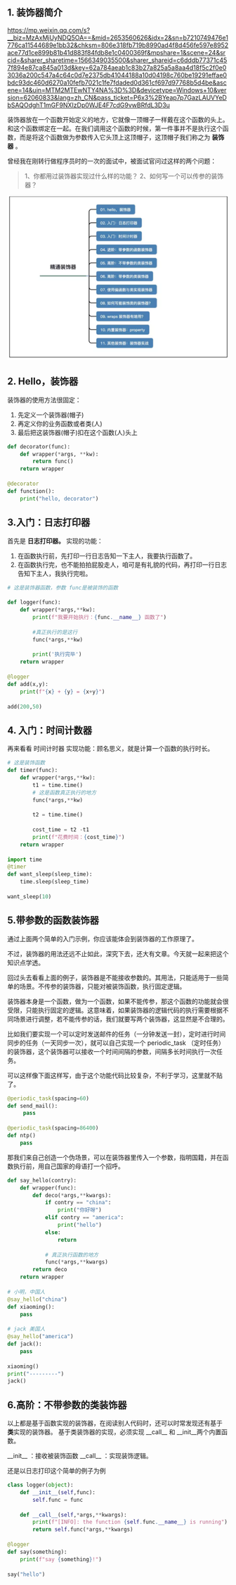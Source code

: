## 1. 装饰器简介

https://mp.weixin.qq.com/s?__biz=MzAxMjUyNDQ5OA==&mid=2653560626&idx=2&sn=b7210749476e1776ca11544689e1bb32&chksm=806e318fb719b8990ad4f8d456fe597e8952ace77d1ce899b81b41d883f84fdb8e1c0400369f&mpshare=1&scene=24&srcid=&sharer_sharetime=1566349035500&sharer_shareid=c6dddb77371c457f894e87ca845a013d&key=62a784aeab1c83b27a825a5a8aa4d18f5c2f0e03036a200c547a4c64c0d7e2375db41044188a10d04198c760be19291effae0bdc93dc460d6270a10fefb7021c1fe7fdaded0d361cf697d97768b5d4be&ascene=14&uin=MTM2MTEwNTY4NA%3D%3D&devicetype=Windows+10&version=62060833&lang=zh_CN&pass_ticket=P6x3%2BYeap7p7GazLAUVYeDbSAQOdghT1mGF9NXIzDp0WJE4F7cdG9vwBRfdL3D3u


装饰器放在一个函数开始定义的地方，它就像一顶帽子一样戴在这个函数的头上。和这个函数绑定在一起。在我们调用这个函数的时候，第一件事并不是执行这个函数，而是将这个函数做为参数传入它头顶上这顶帽子，这顶帽子我们称之为 **装饰器** 。

曾经我在刚转行做程序员时的一次的面试中，被面试官问过这样的两个问题：

> 1、你都用过装饰器实现过什么样的功能？
> 2、如何写一个可以传参的装饰器？

![](picture/2019-10-10-10-43-58.png)

## 2. Hello，装饰器

装饰器的使用方法很固定：

1. 先定义一个装饰器(帽子)
2. 再定义你的业务函数或者类(人)
3. 最后把这装饰器(帽子)扣在这个函数(人)头上

```python
def decorator(func):
    def wrapper(*args, **kw):
        return func()
    return wrapper

@decorator
def function():
    print("hello, decorator")
```


## 3.入门：日志打印器

首先是 **日志打印器。**
实现的功能：
1. 在函数执行前，先打印一行日志告知一下主人，我要执行函数了。
2. 在函数执行完，也不能拍拍屁股走人，咱可是有礼貌的代码，再打印一行日志告知下主人，我执行完啦。

```python
# 这是装饰器函数，参数 func是被装饰的函数

def logger(func):
    def wrapper(*args,**kw):
        print(f"我要开始执行：{func.__name__} 函数了")
    
        #真正执行的是这行
        func(*args,**kw)

        print('执行完毕')
    return wrapper

@logger
def add(x,y):
    print(f"{x} + {y} = {x+y}")

add(200,50)
```

## 4. 入门：时间计数器
再来看看 时间计时器
实现功能：顾名思义，就是计算一个函数的执行时长。

```python
# 这是装饰函数
def timer(func):
    def wrapper(*args,**kw):
        t1 = time.time()
        # 这是函数真正执行的地方
        func(*args,**kw)

        t2 = time.time()

        cost_time = t2 -t1 
        print(f"花费时间：{cost_time}")
    return wrapper

import time
@timer
def want_sleep(sleep_time):
    time.sleep(sleep_time)

want_sleep(10)
```

## 5.带参数的函数装饰器
通过上面两个简单的入门示例，你应该能体会到装饰器的工作原理了。

不过，装饰器的用法还远不止如此，深究下去，还大有文章。今天就一起来把这个知识点学透。

回过头去看看上面的例子，装饰器是不能接收参数的。其用法，只能适用于一些简单的场景。不传参的装饰器，只能对被装饰函数，执行固定逻辑。

装饰器本身是一个函数，做为一个函数，如果不能传参，那这个函数的功能就会很受限，只能执行固定的逻辑。这意味着，如果装饰器的逻辑代码的执行需要根据不同场景进行调整，若不能传参的话，我们就要写两个装饰器，这显然是不合理的。

比如我们要实现一个可以定时发送邮件的任务（一分钟发送一封），定时进行时间同步的任务（一天同步一次），就可以自己实现一个 periodic_task （定时任务）的装饰器，这个装饰器可以接收一个时间间隔的参数，间隔多长时间执行一次任务。

可以这样像下面这样写，由于这个功能代码比较复杂，不利于学习，这里就不贴了。

```python
@periodic_task(spacing=60)
def send_mail():
     pass

@periodic_task(spacing=86400)
def ntp()
    pass 
```
那我们来自己创造一个伪场景，可以在装饰器里传入一个参数，指明国籍，并在函数执行前，用自己国家的母语打一个招呼。
```python
def say_hello(contry):
    def wrapper(func):
        def deco(*args,**kwargs):
            if contry == "china":
                print("你好呀")
            elif contry == "america":
                print("hello")
            else:
                return

            # 真正执行函数的地方
            func(*args,**kwargs)
        return deco
    return wrapper

# 小明，中国人
@say_hello("china")
def xiaoming():
    pass

# jack 美国人
@say_hello("america")
def jack():
    pass

xiaoming()
print("---------")
jack()
```

## 6.高阶：不带参数的类装饰器
以上都是基于函数实现的装饰器，在阅读别人代码时，还可以时常发现还有基于 **类**实现的装饰器。
基于类装饰器的实现，必须实现 \_\_call__ 和 __init__两个内置函数。

\_\_init__ ：接收被装饰函数
\_\_call__ ：实现装饰逻辑。

还是以日志打印这个简单的例子为例

```python
class logger(object):
    def __init__(self,func):
        self.func = func
    
    def __call__(self,*args,**kwargs):
        print(f"[INFO]: the function {self.func.__name__} is running")
        return self.func(*args,**kwargs)

@logger
def say(something):
    print(f"say {something}!")

say("hello")
```




































